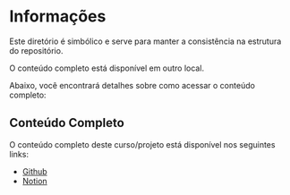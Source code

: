 # Informações

Este diretório é simbólico e serve para manter a consistência na estrutura do repositório.

O conteúdo completo está disponível em outro local.

Abaixo, você encontrará detalhes sobre como acessar o conteúdo completo:

## Conteúdo Completo

O conteúdo completo deste curso/projeto está disponível nos seguintes links:

- [Github](https://github.com/marlonprado04/BOOTCAMP_fullstack_java_e_angular/tree/main/29_CURSO_ambiente_de_desenvolvimento_java )
- [Notion](https://marlonprado04.notion.site/Bootcamp-Claro-Java-com-Spring-Boot-09d50e4a5d1b41249dfada9e118aa265)
